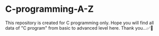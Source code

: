 # C-programming-A-Z
This repository is created for C programming only. Hope you will find all data of "C program" from basic to advanced level here. Thank you...✅📶
